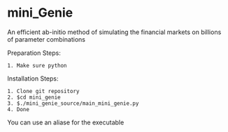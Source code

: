 # mini_Genie
An efficient ab-initio method of simulating the financial markets on billions of parameter combinations


Preparation Steps:
    
    1. Make sure python


Installation Steps:

	1. Clone git repository
	2. $cd mini_genie
	3. $./mini_genie_source/main_mini_genie.py
	4. Done

You can use an aliase for the executable 